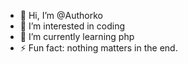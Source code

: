 - 👋 Hi, I’m @Authorko
- 👀 I’m interested in coding
- 🌱 I’m currently learning php
- ⚡ Fun fact: nothing matters in the end.

<!---
Authorko/Authorko is a ✨ special ✨ repository because its `README.md` (this file) appears on your GitHub profile.
You can click the Preview link to take a look at your changes.
--->
